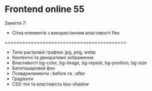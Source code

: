 # Frontend online 55

Заняття 7:

- Сітка елементів з використанням властивості flex

==========================================

- Типи растрової графіки: jpg, png, webp
- Контентні та декоративні зображення
- Властивості bg-color, bg-image, bg-repeat, bg-position, bg-size
- Багатошаровий фон
- Псевдоелементи ::before та ::after
- Градієнти
- CSS-тіні та властивість box-shadow
